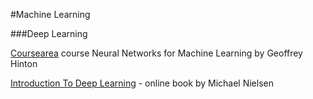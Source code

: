 #Machine Learning

###Deep Learning

[Coursearea](https://www.coursera.org/course/neuralnets) course Neural Networks for Machine Learning by Geoffrey Hinton

[Introduction To Deep Learning](http://neuralnetworksanddeeplearning.com/chap1.html) - online book by Michael Nielsen 
